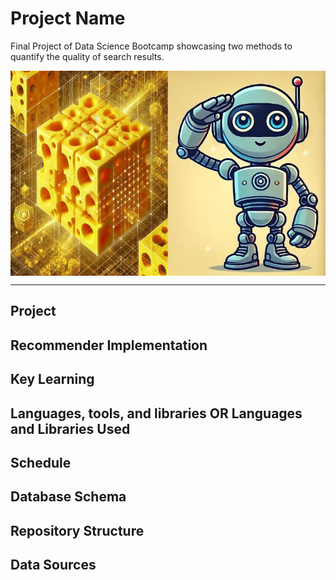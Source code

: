 # Project Name
Final Project of Data Science Bootcamp showcasing two methods to quantify the quality of search results.

<div style="display: flex;">
  <img src="images/high_dimensional_cheese.jpg" style="width: 50%;">
  <img src="images/robotsalut.png" style="width: 50%;">
</div>

----
## Project

## Recommender Implementation

## Key Learning

## Languages, tools, and libraries OR Languages and Libraries Used

## Schedule

## Database Schema

## Repository Structure

## Data Sources

